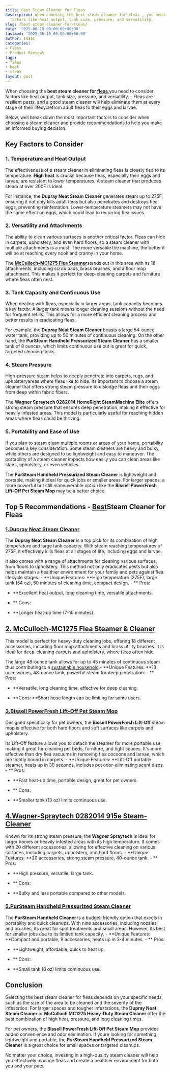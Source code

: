 ```yaml
---
title: Best Steam Cleaner for Fleas
description: When choosing the best steam cleaner for fleas , you need to consider
  factors like heat output, tank size, pressure, and versatility.
slug: /best-steam-cleaner-for-fleas/
date: '2025-08-10 00:00:00+00:00'
lastmod: '2025-08-10 00:00:00+00:00'
author: Isaac
categories:
- Fleas
- Product Reviews
tags:
- fleas
- best
- steam
layout: post
---
```

When choosing the **best steam cleaner for [fleas](https://pestpolicy.com/best-cordless-vacuum-for-pet-hair/)**,you need to consider factors like heat output, tank size, pressure, and versatility. - Fleas are resilient pests, and a good steam cleaner will help eliminate them at every stage of their lifecyclefrom adult fleas to their eggs and larvae.

Below, well break down the most important factors to consider when choosing a steam cleaner and provide recommendations to help you make an informed buying decision.

##  Key Factors to Consider

###  1. Temperature and Heat Output

The effectiveness of a steam cleaner in eliminating fleas is closely tied to its temperature. **High heat** is crucial because fleas, especially their eggs and larvae, are resistant to lower temperatures. A steam cleaner that produces steam at over 200F is ideal.

For instance, the **Dupray Neat Steam Cleaner** generates steam up to 275F, ensuring it not only kills adult fleas but also penetrates and destroys flea eggs, preventing reinfestation. Lower-temperature steamers may not have the same effect on eggs, which could lead to recurring flea issues.

###  2. Versatility and Attachments

The ability to clean various surfaces is another critical factor. Fleas can hide in carpets, upholstery, and even hard floors, so a steam cleaner with multiple attachments is a must. The more versatile the machine, the better it will be at reaching every nook and cranny in your home.

The [**McCulloch-MC1275 Flea Steamer**](https://www.amazon.com/dp/B0000DF0RB/?tag=p-policy-20)stands out in this area with its 18 attachments, including scrub pads, brass brushes, and a floor mop attachment. This makes it perfect for deep-cleaning carpets and furniture where fleas often nest.

###  3. Tank Capacity and Continuous Use

When dealing with fleas, especially in larger areas, tank capacity becomes a key factor. A larger tank means longer cleaning sessions without the need for frequent refills. This allows for a more efficient cleaning process and better results in eradicating fleas.

For example, the **Dupray Neat Steam Cleaner** boasts a large 54-ounce water tank, providing up to 50 minutes of continuous cleaning. On the other hand, the **PurSteam Handheld Pressurized Steam Cleaner** has a smaller tank of 8 ounces, which limits continuous use but is great for quick, targeted cleaning tasks.

###  4. Steam Pressure

High-pressure steam helps to deeply penetrate into carpets, rugs, and upholsteryareas where fleas like to hide. Its important to choose a steam cleaner that offers strong steam pressure to dislodge fleas and their eggs from deep within fabric fibers.

The **Wagner Spraytech 0282014 HomeRight SteamMachine Elite** offers strong steam pressure that ensures deep penetration, making it effective for heavily infested areas. This model is particularly useful for reaching hidden areas where fleas could be thriving.

###  5. Portability and Ease of Use

If you plan to steam clean multiple rooms or areas of your home, portability becomes a key consideration. Some steam cleaners are heavy and bulky, while others are designed to be lightweight and easy to maneuver. The portability of a steam cleaner impacts how easily you can clean areas like stairs, upholstery, or even vehicles.

The **PurSteam Handheld Pressurized Steam Cleaner** is lightweight and portable, making it ideal for quick jobs or smaller areas. For larger spaces, a more powerful but still maneuverable option like the **Bissell PowerFresh Lift-Off Pet Steam Mop** may be a better choice.

##  Top 5 Recommendations - [Best](https://pestpolicy.com/best-dog-brush-for-short-hair-shedding/)Steam Cleaner for Fleas

###  [1.**Dupray Neat Steam Cleaner**](https://www.amazon.com/dp/B07C44DM6D/?tag=p-policy-20)

The **Dupray Neat Steam Cleaner** is a top pick for its combination of high temperature and large tank capacity. With steam reaching temperatures of 275F, it effectively kills fleas at all stages of life, including eggs and larvae.

It also comes with a range of attachments for cleaning various surfaces, from floors to upholstery. This method not only eradicates pests but also helps maintain a healthier environment for your family and pets against flea lifecycle stages. - **Unique Features: **High temperature (275F), large tank (54 oz), 50 minutes of cleaning time, compact design. - **
Pros:

- **Excellent heat output, long cleaning time, versatile attachments.

- **
Cons:

- **Longer heat-up time (7-10 minutes).

##  [2. McCulloch-MC1275 Flea Steamer & Cleaner](https://www.amazon.com/dp/B0000DF0RB/?tag=p-policy-20)

This model is perfect for heavy-duty cleaning jobs, offering 18 different accessories, including floor mop attachments and brass utility brushes. It is ideal for deep-cleaning carpets and upholstery, where fleas often hide.

The large 48-ounce tank allows for up to 45 minutes of continuous steam thus contributing to a [sustainable household](https://pestpolicy.com/best-flea-spray-for-home/).- **Unique Features: **18 accessories, 48-ounce tank, powerful steam for deep penetration. - **
Pros:

- **Versatile, long cleaning time, effective for deep cleaning.

- **Cons: **Short hose length can be limiting for some users.

###  [3.**Bissell PowerFresh Lift-Off Pet Steam Mop**](https://www.amazon.com/dp/B011LS47SA/?tag=p-policy-20)

Designed specifically for pet owners, the **Bissell PowerFresh Lift-Off** steam mop is effective for both hard floors and soft surfaces like carpets and upholstery.

Its Lift-Off feature allows you to detach the steamer for more portable use, making it great for cleaning pet beds, furniture, and tight spaces. It's more effective than dry flea vacuums in removing flea cocoons and larvae, which are tightly bound in carpets. - **Unique Features: **Lift-Off portable steamer, heats up in 30 seconds, includes pet odor-eliminating scent discs. - **
Pros:

- **Fast heat-up time, portable design, great for pet owners.

- **
Cons:

- **Smaller tank (13 oz) limits continuous use.

##  [4.Wagner-Spraytech 0282014 915e Steam-Cleaner](https://www.amazon.com/dp/B003PGQI3Y/?tag=p-policy-20)

Known for its strong steam pressure, the **Wagner Spraytech** is ideal for larger homes or heavily infested areas with its high temperature. It comes with 20 different accessories, allowing for effective cleaning on various surfaces, including carpets, upholstery, and hard floors. - **Unique Features: **20 accessories, strong steam pressure, 40-ounce tank. - **
Pros:

- **High pressure, versatile, large tank.

- **
Cons:

- **Bulky and less portable compared to other models.

###  [5.**PurSteam Handheld Pressurized Steam Cleaner**](https://www.amazon.com/dp/B09FKBRNRG/?tag=p-policy-20)

The **PurSteam Handheld Cleaner** is a budget-friendly option that excels in portability and quick cleanups. With nine accessories, including nozzles and brushes, its great for spot treatments and small areas. However, its best for smaller jobs due to its limited tank capacity. - **Unique Features: **Compact and portable, 9 accessories, heats up in 3-4 minutes. - **
Pros:

- **Lightweight, affordable, quick to heat up.

- **
Cons:

- **Small tank (8 oz) limits continuous use.

##  Conclusion

Selecting the best steam cleaner for fleas depends on your specific needs, such as the size of the area to be cleaned and the severity of the infestation. For larger spaces and tougher infestations, the **Dupray Neat Steam Cleaner** or **McCulloch MC1275 Heavy-Duty Steam Cleaner** offer the best combination of high heat, pressure, and long cleaning times.

For pet owners, the **Bissell PowerFresh Lift-Off Pet Steam Mop** provides added convenience and odor elimination. If youre looking for something lightweight and portable, the **PurSteam Handheld Pressurized Steam Cleaner** is a great choice for small spaces or targeted cleanups.

No matter your choice, investing in a high-quality steam cleaner will help you effectively manage fleas and create a healthier environment for both you and your pets.
